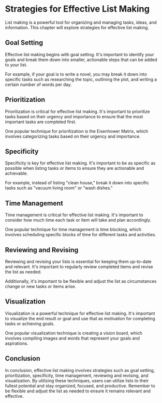 Strategies for Effective List Making
=====================================================================================

List making is a powerful tool for organizing and managing tasks, ideas, and information. This chapter will explore strategies for effective list making.

Goal Setting
------------

Effective list making begins with goal setting. It's important to identify your goals and break them down into smaller, actionable steps that can be added to your list.

For example, if your goal is to write a novel, you may break it down into specific tasks such as researching the topic, outlining the plot, and writing a certain number of words per day.

Prioritization
--------------

Prioritization is critical for effective list making. It's important to prioritize tasks based on their urgency and importance to ensure that the most important tasks are completed first.

One popular technique for prioritization is the Eisenhower Matrix, which involves categorizing tasks based on their urgency and importance.

Specificity
-----------

Specificity is key for effective list making. It's important to be as specific as possible when listing tasks or items to ensure they are actionable and achievable.

For example, instead of listing "clean house," break it down into specific tasks such as "vacuum living room" or "wash dishes."

Time Management
---------------

Time management is critical for effective list making. It's important to consider how much time each task or item will take and plan accordingly.

One popular technique for time management is time blocking, which involves scheduling specific blocks of time for different tasks and activities.

Reviewing and Revising
----------------------

Reviewing and revising your lists is essential for keeping them up-to-date and relevant. It's important to regularly review completed items and revise the list as needed.

Additionally, it's important to be flexible and adjust the list as circumstances change or new tasks or items arise.

Visualization
-------------

Visualization is a powerful technique for effective list making. It's important to visualize the end result or goal and use that as motivation for completing tasks or achieving goals.

One popular visualization technique is creating a vision board, which involves compiling images and words that represent your goals and aspirations.

Conclusion
----------

In conclusion, effective list making involves strategies such as goal setting, prioritization, specificity, time management, reviewing and revising, and visualization. By utilizing these techniques, users can utilize lists to their fullest potential and stay organized, focused, and productive. Remember to be flexible and adjust the list as needed to ensure it remains relevant and effective.
